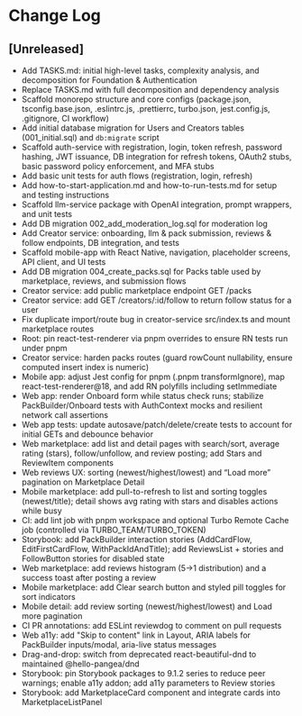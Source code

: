 # Change Log

## [Unreleased]
- Add TASKS.md: initial high-level tasks, complexity analysis, and decomposition for Foundation & Authentication
- Replace TASKS.md with full decomposition and dependency analysis
- Scaffold monorepo structure and core configs (package.json, tsconfig.base.json, .eslintrc.js, .prettierrc, turbo.json, jest.config.js, .gitignore, CI workflow)
- Add initial database migration for Users and Creators tables (001_initial.sql) and `db:migrate` script
- Scaffold auth-service with registration, login, token refresh, password hashing, JWT issuance, DB integration for refresh tokens, OAuth2 stubs, basic password policy enforcement, and MFA stubs
- Add basic unit tests for auth flows (registration, login, refresh)
- Add how-to-start-application.md and how-to-run-tests.md for setup and testing instructions
- Scaffold llm-service package with OpenAI integration, prompt wrappers, and unit tests
- Add DB migration 002_add_moderation_log.sql for moderation log
- Add Creator service: onboarding, llm & pack submission, reviews & follow endpoints, DB integration, and tests
- Scaffold mobile-app with React Native, navigation, placeholder screens, API client, and UI tests
- Add DB migration 004_create_packs.sql for Packs table used by marketplace, reviews, and submission flows
- Creator service: add public marketplace endpoint GET /packs
- Creator service: add GET /creators/:id/follow to return follow status for a user
- Fix duplicate import/route bug in creator-service src/index.ts and mount marketplace routes
 - Root: pin react-test-renderer via pnpm overrides to ensure RN tests run under pnpm
 - Creator service: harden packs routes (guard rowCount nullability, ensure computed insert index is numeric)
 - Mobile app: adjust Jest config for pnpm (.pnpm transformIgnore), map react-test-renderer@18, and add RN polyfills including setImmediate
 - Web app: render Onboard form while status check runs; stabilize PackBuilder/Onboard tests with AuthContext mocks and resilient network call assertions
- Web app tests: update autosave/patch/delete/create tests to account for initial GETs and debounce behavior
 - Web marketplace: add list and detail pages with search/sort, average rating (stars), follow/unfollow, and review posting; add Stars and ReviewItem components
 - Web reviews UX: sorting (newest/highest/lowest) and “Load more” pagination on Marketplace Detail
 - Mobile marketplace: add pull-to-refresh to list and sorting toggles (newest/title); detail shows avg rating with stars and disables actions while busy
- CI: add lint job with pnpm workspace and optional Turbo Remote Cache job (controlled via TURBO_TEAM/TURBO_TOKEN)
 - Storybook: add PackBuilder interaction stories (AddCardFlow, EditFirstCardFlow, WithPackIdAndTitle); add ReviewsList + stories and FollowButton stories for disabled state
 - Web marketplace: add reviews histogram (5→1 distribution) and a success toast after posting a review
 - Mobile marketplace: add Clear search button and styled pill toggles for sort indicators
 - Mobile detail: add review sorting (newest/highest/lowest) and Load more pagination
 - CI PR annotations: add ESLint reviewdog to comment on pull requests
 - Web a11y: add "Skip to content" link in Layout, ARIA labels for PackBuilder inputs/modal, aria-live status messages
 - Drag-and-drop: switch from deprecated react-beautiful-dnd to maintained @hello-pangea/dnd
 - Storybook: pin Storybook packages to 9.1.2 series to reduce peer warnings; enable a11y addon; add a11y parameters to Review stories
 - Storybook: add MarketplaceCard component and integrate cards into MarketplaceListPanel
